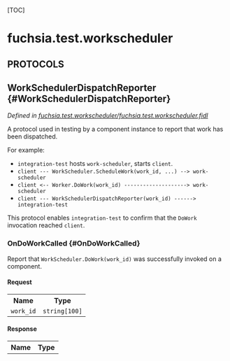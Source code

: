 [TOC]

# fuchsia.test.workscheduler


## **PROTOCOLS**

## WorkSchedulerDispatchReporter {#WorkSchedulerDispatchReporter}
*Defined in [fuchsia.test.workscheduler/fuchsia.test.workscheduler.fidl](https://fuchsia.googlesource.com/fuchsia/+/master/src/sys/component_manager/tests/fidl/fuchsia.test.workscheduler.fidl#21)*

<p>A protocol used in testing by a component instance to report that work has been dispatched.</p>
<p>For example:</p>
<ul>
<li><code>integration-test</code> hosts <code>work-scheduler</code>, starts <code>client</code>.</li>
<li><code>client --- WorkScheduler.ScheduleWork(work_id, ...) --&gt; work-scheduler</code></li>
<li><code>client &lt;-- Worker.DoWork(work_id) --------------------&gt; work-scheduler</code></li>
<li><code>client --- WorkSchedulerDispatchReporter(work_id) ------&gt; integration-test</code></li>
</ul>
<p>This protocol enables <code>integration-test</code> to confirm that the <code>DoWork</code> invocation reached
<code>client</code>.</p>

### OnDoWorkCalled {#OnDoWorkCalled}

<p>Report that <code>WorkScheduler.DoWork(work_id)</code> was successfully invoked on a component.</p>

#### Request
<table>
    <tr><th>Name</th><th>Type</th></tr>
    <tr>
            <td><code>work_id</code></td>
            <td>
                <code>string[100]</code>
            </td>
        </tr></table>


#### Response
<table>
    <tr><th>Name</th><th>Type</th></tr>
    </table>















